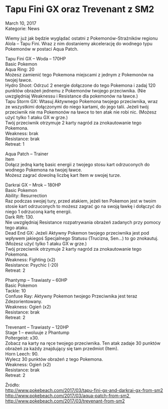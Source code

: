 # Tapu Fini GX oraz Trevenant z SM2

March 10, 2017  
Kategorie: News

Wiemy już jak będzie wyglądać ostatni z Pokemonów-Strażników regionu Alola – Tapu Fini. Wraz z nim dostaniemy akcelerację do wodnego typu Pokemonów w postaci Aqua Patch.  

Tapu Fini GX – Woda – 170HP  
Basic Pokemon  
Aqua Ring: 20  
Możesz zamienić tego Pokemona miejscami z jednym z Pokemonów na twojej ławce.  
Hydro Shoot: Odrzuć 2 energie dołączone do tego Pokemona i zadaj 120 punktów obrażeń jednemu z Pokemonów twojego przeciwnika. (Nie uwzględniaj Weaknessu i Resistance dla pokemonów na ławce.)  
Tapu Storm GX: Wtasuj Aktywnego Pokemona twojego przeciwnika, wraz ze wszystkimi dołączonymi do niego kartami, do jego talii. Jeżeli twój przeciwnik nie ma Pokemonów na ławce to ten atak nie robi nic. (Możesz użyć tylko 1 ataku GX w grze.)  
Twój przeciwnik otrzymuje 2 karty nagród za znokautowanie tego Pokemona.  
Weakness: brak  
Resistance: brak  
Retreat: 1  

Aqua Patch – Trainer  
Item  
Dołącz jedną kartę basic energii z twojego stosu kart odrzuconych do wodnego Pokemona na twojej ławce.  
Możesz zagrać dowolną liczbę kart Item w swojej turze.  

Darkrai GX – Mrok – 180HP  
Basic Pokemon  
Ability: Resurrection  
Raz podczas swojej tury, przed atakiem, jeżeli ten Pokemon jest w twoim stosie kart odrzuconych to możesz zagrać go na swoją ławkę i dołączyć do  
niego 1 odrzuconą kartę energii.  
Dark Rift: 130.  
Nie uwzględniaj Resistance rozpatrywania obrażeń zadanych przy pomocy  
tego ataku.  
Dead End GX: Jeżeli Aktywny Pokemon twojego przeciwnika jest pod wpływem jakiegoś Specjalnego Statusu (Trucizna, Sen…) to go znokautuj.  
(Możesz użyć tylko 1 ataku GX w grze.)  
Twój przeciwnik otrzymuje 2 karty nagród za znokautowanie tego Pokemona.  
Weakness: Fighting (x2)  
Resistance: Psychic (-20)  
Retreat: 2  

Phantymp – Trawiasty – 60HP  
Basic Pokemon  
Tackle: 10  
Confuse Ray: Aktywny Pokemon twojego Przeciwnika jest teraz Zdezorientowany.  
Weakness: Ogień (x2)  
Resistance: brak  
Retreat: 2  

Trevenant – Trawiasty – 120HP  
Stage 1 – ewoluuje z Phantump  
Poltergeist: x30.  
Zobacz na karty na ręce twojego przeciwnika. Ten atak zadaje 30 punktów obrażeń za każdy znajdujący się tam przedmiot (Item).  
Horn Leech: 90.  
Wylecz 30 punktów obrażeń z tego Pokemona.  
Weakness: Ogień (x2)  
Resistance: brak  
Retreat: 2

Źródło:   
http://www.pokebeach.com/2017/03/tapu-fini-gx-and-darkrai-gx-from-sm2  
http://www.pokebeach.com/2017/03/aqua-patch-from-sm2   
http://www.pokebeach.com/2017/03/trevenant-from-sm2  